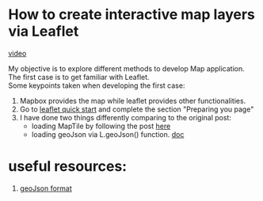 # How to create interactive map layers via Leaflet
[video](https://www.youtube.com/watch?v=qNqxgSoknGg&list=PLif4iXLY4SOxbZS26ruK6s6N7ffYPEGF2&index=11&t=172s)

My objective is to explore different methods to develop Map application. The first case is to get familiar with Leaflet. <br>
Some keypoints taken when developing the first case:
1. Mapbox provides the map while leaflet provides other functionalities.
2. Go to [leaflet quick start](https://leafletjs.com/examples/quick-start/) and complete the section "Preparing you page"
3. I have done two things differently comparing to the original post:
    * loading MapTile by following the post [here](https://docs.mapbox.com/mapbox.js/example/v1.0.0/plain-leaflet/)
    * loading geoJson via L.geoJson() function. [doc](https://leafletjs.com/examples/geojson/)

# useful resources:
1. [geoJson format](https://geojson.org/)

